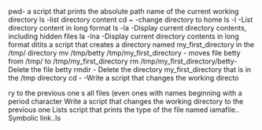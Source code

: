 pwd- a script that prints the absolute path name of the current working directory
ls -list directory content
cd ~ -change directory to home
ls -l -List directory content in long format
ls -la -Display current directory contents, including hidden files
la -lna -Display current directory contents in long format ditits
 a script that creates a directory named my_first_directory in the /tmp/ directory
mv /tmp/betty /tmp/my_first_directory  - moves file betty from /tmp/ to /tmp/my_first_directory
 rm /tmp/my_first_directory/betty- Delete the file betty
rmdir - Delete the directory my_first_directory that is in the /tmp directory
 cd - -Write a script that changes the working directo

ry to the previous one
s all files (even ones with names beginning with a period character
Write a script that changes the working directory to the previous one
Lists
 script that prints the type of the file named iamafile..
Symbolic link..ls
